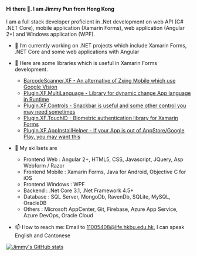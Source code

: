 #### Hi there 👋. I am Jimmy Pun from Hong Kong
I am a full stack developer proficient in .Net development on web API (C# .NET Core), mobile application (Xamarin Forms), web application (Angular 2+) and Windows application (WPF).

- 🔭 I’m currently working on .NET projects which include Xamarin Forms, .NET Core and some web applications with Angular

- 🤔 Here are some libraries which is useful in Xamarin Forms development.
  - [BarcodeScanner.XF - An alternative of Zxing Mobile which use Google Vision](https://github.com/JimmyPun610/BarcodeScanner.XF)
  - [Plugin.XF.MultiLanguage - Library for dynamic change App language in Runtime](https://github.com/JimmyPun610/Plugin.XF.MultiLanguage)
  - [Plugin.XF.Controls - Snackbar is useful and some other control you may need sometimes](https://github.com/JimmyPun610/Plugin.XF.Controls)
  - [Plugin.XF.TouchID - Biometric authentication library for Xamarin Forms](https://github.com/JimmyPun610/Plugin.XF.TouchID)
  - [Plugin.XF.AppInstallHelper - If your App is out of AppStore/Google Play, you may want this](https://github.com/JimmyPun610/Plugin.XF.AppInstallHelper)

- 🌱 My skillsets are 
  - Frontend Web : Angular 2+, HTML5, CSS, Javascript, JQuery, Asp Webform / Razor
  - Frontend Mobile : Xamarin Forms, Java for Android, Objective C for iOS
  - Frontend Windows : WPF
  - Backend : .Net Core 3.1, .Net Framework 4.5+
  - Database : SQL Server, MongoDb, RavenDb, SQLite, MySQL, OracleDB
  - Others : Microsoft AppCenter, Git, Firebase, Azure App Service, Azure DevOps, Oracle Cloud

- 📫 How to reach me: Email to 11005408@life.hkbu.edu.hk, I can speak English and Cantonese
<!--[![Top Langs](https://github-readme-stats.vercel.app/api/top-langs/?username=JimmyPun610)](https://github.com/JimmyPun610)-->
[![Jimmy's GitHub stats](https://github-readme-stats.vercel.app/api?username=JimmyPun610)](https://github.com/JimmyPun610)
<!--
**JimmyPun610/JimmyPun610** is a ✨ _special_ ✨ repository because its `README.md` (this file) appears on your GitHub profile.

Here are some ideas to get you started:

- 🔭 I’m currently working on ...
- 🌱 I’m currently learning ...
- 👯 I’m looking to collaborate on ...
- 🤔 I’m looking for help with ...
- 💬 Ask me about ...
- 📫 How to reach me: ...
- 😄 Pronouns: ...
- ⚡ Fun fact: ...
-->
